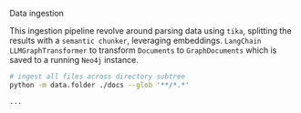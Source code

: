 Data ingestion

This ingestion pipeline revolve around parsing data using `tika`, splitting the results with a `semantic chunker`, leveraging embeddings. `LangChain` `LLMGraphTransformer` to transform `Documents` to `GraphDocuments` which is saved to a running `Neo4j` instance.

```sh
# ingest all files across directory subtree
python -m data.folder ./docs --glob '**/*.*'
```

```python
...
```
